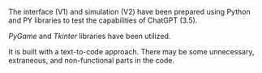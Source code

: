 The interface (V1) and simulation (V2) have been prepared using Python and PY libraries to test the capabilities of ChatGPT (3.5).

*PyGame* and *Tkinter* libraries have been utilized.

It is built with a text-to-code approach. There may be some unnecessary, extraneous, and non-functional parts in the code.
